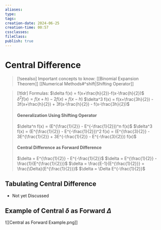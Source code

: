 ```yaml
---
aliases: 
type: 
tags: 
creation-date: 2024-06-25
creation-time: 00:57
cssclasses: 
fileClass: 
publish: true
---
```

# Central Difference
> [!seealso] Important concepts to know:
> [[Binomial Expansion Theorem]]
> [[Numerical Methods#^shift|Shifting Operator]]

> [!tldr] Formulas:
> $\delta f(x) = f(x+\frac{h}{2})-f(x-\frac{h}{2})$
> $\delta^2 f(x) = f(x+h) - 2f(x) + f(x-h)$
> $\delta^3 f(x) = f(x+\frac{3h}{2}) - 3f(x+\frac{h}{2}) + 3f(x-\frac{h}{2}) - f(x-\frac{3h}{2})$
> #### Generalization Using Shifting Operator
> $\delta^n f(x) = (E^{\frac{1}{2}} - E^{-\frac{1}{2}})^n f(x)$
> $\delta^3 f(x) = (E^{\frac{1}{2}} - E^{-\frac{1}{2}})^2 f(x) = (E^{\frac{3}{2}} - 3E^{\frac{1}{2}} + 3E^{-\frac{1}{2}} - E^{-\frac{3}{2}}) f(x)$
> #### Central Difference as Forward Difference
> $\delta = E^{\frac{1}{2}} - E^{-\frac{1}{2}}$
> $\delta = E^{\frac{1}{2}} - \frac{1}{E^{\frac{1}{2}}}$
> $\delta = \frac{E-1}{E^{\frac{1}{2}}} = \frac{\Delta}{E^{\frac{1}{2}}}$
> $\delta = \Delta E^{-\frac{1}{2}}$


## Tabulating Central Difference
- Not yet Discussed

## Example of Central $\delta$ as Forward $\Delta$
![[Central as Forward Example.png]]